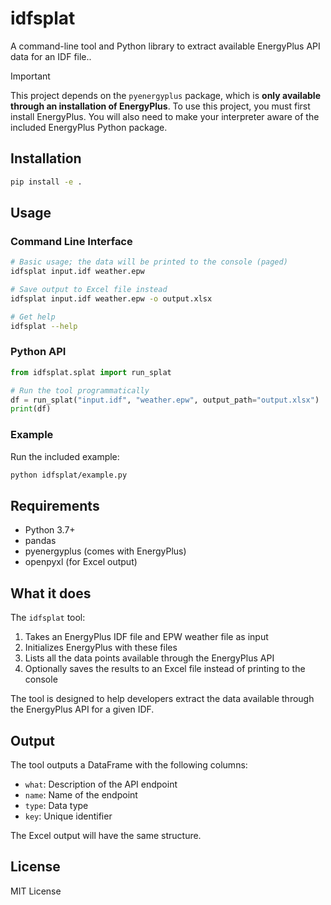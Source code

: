 # idfsplat

A command-line tool and Python library to extract available EnergyPlus API data for an IDF file..



> [!IMPORTANT]  
> This project depends on the `pyenergyplus` package, which is **only available through an installation of EnergyPlus**. To use this project, you must first install EnergyPlus. You will also need to make your interpreter aware of the included EnergyPlus Python package.

## Installation

```bash
pip install -e .
```

## Usage

### Command Line Interface

```bash
# Basic usage; the data will be printed to the console (paged)
idfsplat input.idf weather.epw

# Save output to Excel file instead
idfsplat input.idf weather.epw -o output.xlsx

# Get help
idfsplat --help
```

### Python API

```python
from idfsplat.splat import run_splat

# Run the tool programmatically
df = run_splat("input.idf", "weather.epw", output_path="output.xlsx")
print(df)
```

### Example

Run the included example:

```bash
python idfsplat/example.py
```

## Requirements

- Python 3.7+
- pandas
- pyenergyplus (comes with EnergyPlus)
- openpyxl (for Excel output)

## What it does

The `idfsplat` tool:

1. Takes an EnergyPlus IDF file and EPW weather file as input
2. Initializes EnergyPlus with these files
3. Lists all the data points available through the EnergyPlus API
4. Optionally saves the results to an Excel file instead of printing to the console

The tool is designed to help developers extract the data available through the EnergyPlus API for a given IDF.

## Output

The tool outputs a DataFrame with the following columns:
- `what`: Description of the API endpoint
- `name`: Name of the endpoint
- `type`: Data type
- `key`: Unique identifier

The Excel output will have the same structure.

## License

MIT License 